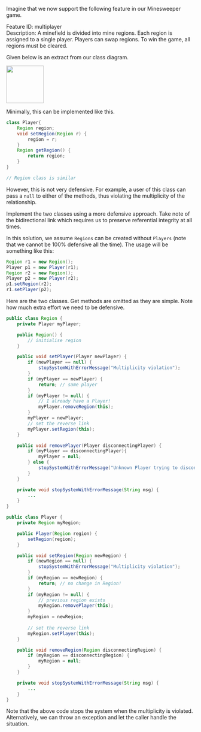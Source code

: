 <panel header="{{ icon_Q_A }} Implement `Player` and `Region`">
<question has-input="true">

Imagine that we now support the following feature in our Minesweeper game.

<tip-box>

Feature ID: multiplayer<br>
Description: A minefield is divided into mine regions. Each region is assigned to a single player. Players can swap regions. To win the game, all regions must be cleared.

</tip-box>

Given below is an extract from our class diagram.

<img src="{{baseUrl}}/errorHandling/defensiveProgramming/referentialIntegrity/images/playerRegion.png" height="100" />
<p/>

Minimally, this can be implemented like this.

```java
class Player{
    Region region;
    void setRegion(Region r) {
        region = r;
    }
    Region getRegion() {
        return region;
    }
} 

// Region class is similar
```

However, this is not very defensive. For example, a user of this class can pass a `null` to either of the methods, thus violating the multiplicity of the relationship.

Implement the two classes using a more defensive approach. Take note of the bidirectional link which requires us to preserve referential integrity at all times.

<div slot="answer">

In this solution, we assume `Regions` can be created without `Players` (note that we cannot be 100% defensive all the time). The usage will be something like this:

```java
Region r1 = new Region();
Player p1 = new Player(r1);
Region r2 = new Region();
Player p2 = new Player(r2);
p1.setRegion(r2);
r1.setPlayer(p2);
```

Here are the two classes.  Get methods are omitted as they are simple.  Note how much extra effort we need to be defensive.

```java
public class Region {
    private Player myPlayer;

    public Region() {
        // initialise region
    }

    public void setPlayer(Player newPlayer) {
        if (newPlayer == null) {
            stopSystemWithErrorMessage("Multiplicity violation");
        }
        if (myPlayer == newPlayer) {
            return; // same player
        }
        if (myPlayer != null) {
            // I already have a Player!
            myPlayer.removeRegion(this);
        }
        myPlayer = newPlayer;
        // set the reverse link
        myPlayer.setRegion(this);
    }

    public void removePlayer(Player disconnectingPlayer) {
        if (myPlayer == disconnectingPlayer){
            myPlayer = null;
        } else {
            stopSystemWithErrorMessage("Unknown Player trying to disconnect");
        }
    }

    private void stopSystemWithErrorMessage(String msg) {
        ...
    }
}
```

```java
public class Player {
    private Region myRegion;

    public Player(Region region) {
        setRegion(region);
    }

    public void setRegion(Region newRegion) {
        if (newRegion == null) {
            stopSystemWithErrorMessage("Multiplicity violation");
        }
        if (myRegion == newRegion) {
            return; // no change in Region!
        }
        if (myRegion != null) {
            // previous region exists
            myRegion.removePlayer(this);
        }
        myRegion = newRegion;
        
        // set the reverse link
        myRegion.setPlayer(this);
    }

    public void removeRegion(Region disconnectingRegion) {
        if (myRegion == disconnectingRegion) {
            myRegion = null;
        }
    }

    private void stopSystemWithErrorMessage(String msg) {
        ...
    }
}
```

Note that the above code stops the system when the multiplicity is violated. Alternatively, we can throw an exception and let the caller handle the situation.

</div>
</question>
</panel>
